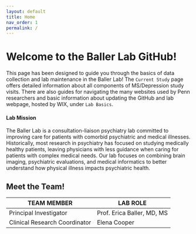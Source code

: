 ```yaml
---
layout: default
title: Home
nav_order: 1
permalink: /
---
```

# Welcome to the Baller Lab GitHub!
This page has been designed to guide you through the basics of data collection and lab maintenance in the Baller Lab! The `Current Study` page offers detailed information about all components of MS/Depression study visits. There are also guides for navigating the many websites used by Penn researchers and basic information about updating the GitHub and lab webpage, hosted by WIX, under `Lab Basics`.

#### Lab Mission
The Baller Lab is a consultation-liaison psychiatry lab committed to improving care for patients with comorbid psychiatric and medical illnesses. Historically, most research in psychiatry has focused on studying medically healthy patients, leaving physicians with less guidance when caring for patients with complex medical needs. Our lab focuses on combining brain imaging, psychiatric evaluations, and medical informatics to better understand how physical illness impacts psychiatric health.

## Meet the Team!

| TEAM MEMBER | LAB ROLE |
| ----------- | ----------- |
| Principal Investigator | Prof. Erica Baller, MD, MS |
| Clinical Research Coordinator | Elena Cooper |
